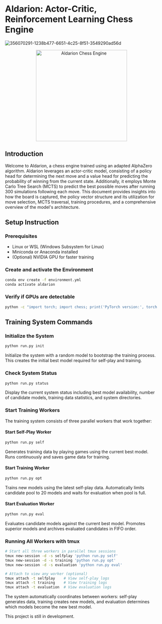 # Aldarion: Actor-Critic, Reinforcement Learning Chess Engine

![356070291-1238b477-6651-4c25-8f51-3549290ad56d](https://github.com/user-attachments/assets/4a488daa-3fcf-4bdf-b92b-101eabec0b58)



<p align="center">
  <img src="https://github.com/Tomasdfgh/Aldarion-A2C-Chess-Engine/assets/86145397/44381ed4-ac65-4c96-8513-901336e4223c" alt="Aldarion Chess Engine" width="300">
</p>

## Introduction

Welcome to Aldarion, a chess engine trained using an adapted AlphaZero algorithm. Aldarion leverages an actor-critic model, consisting of a policy head for determining the next move and a value head for predicting the probability of winning from the current state. Additionally, it employs Monte Carlo Tree Search (MCTS) to predict the best possible moves after running 300 simulations following each move. This document provides insights into how the board is captured, the policy vector structure and its utilization for move selection, MCTS traversal, training procedures, and a comprehensive overview of the model's architecture.

## Setup Instruction

### Prerequisites
- Linux or WSL (Windows Subsystem for Linux)
- Miniconda or Anaconda installed
- (Optional) NVIDIA GPU for faster training

### Create and activate the Environment
```bash
conda env create -f environment.yml
conda activate aldarion
```

### Verify if GPUs are detectable
```bash
python -c "import torch; import chess; print('PyTorch version:', torch.__version__); print('CUDA available:', torch.cuda.is_available())"
```

## Training System Commands

### Initialize the System

```bash
python run.py init
```

Initialize the system with a random model to bootstrap the training process. This creates the initial best model required for self-play and training.

### Check System Status

```bash
python run.py status
```

Display the current system status including best model availability, number of candidate models, training data statistics, and system directories.

### Start Training Workers

The training system consists of three parallel workers that work together:

#### Start Self-Play Worker
```bash
python run.py self
```

Generates training data by playing games using the current best model. Runs continuously and saves game data for training.

#### Start Training Worker
```bash
python run.py opt
```

Trains new models using the latest self-play data. Automatically limits candidate pool to 20 models and waits for evaluation when pool is full.

#### Start Evaluation Worker
```bash
python run.py eval
```

Evaluates candidate models against the current best model. Promotes superior models and archives evaluated candidates in FIFO order.

### Running All Workers with tmux

```bash
# Start all three workers in parallel tmux sessions
tmux new-session -d -s selfplay 'python run.py self'
tmux new-session -d -s training 'python run.py opt'
tmux new-session -d -s evaluation 'python run.py eval'

# Attach to view any worker (optional)
tmux attach -t selfplay    # View self-play logs
tmux attach -t training    # View training logs  
tmux attach -t evaluation  # View evaluation logs
```

The system automatically coordinates between workers: self-play generates data, training creates new models, and evaluation determines which models become the new best model.

This project is still in development.
